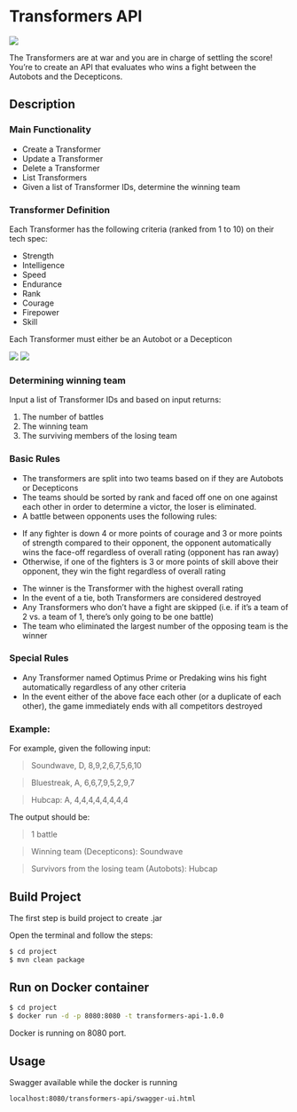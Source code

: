 # Transformers API

![](https://pbs.twimg.com/profile_images/616823034234728448/RV2o9Lpn_400x400.jpg)

The Transformers are at war and you are in charge of settling the score! You’re to create an API
that evaluates who wins a fight between the Autobots and the Decepticons.

## Description

### Main Functionality

* Create a Transformer
* Update a Transformer
* Delete a Transformer
* List Transformers
* Given a list of Transformer IDs, determine the winning team


### Transformer Definition

Each Transformer has the following criteria (ranked from 1 to 10) on their tech spec:
* Strength
* Intelligence
* Speed
* Endurance
* Rank
* Courage
* Firepower
* Skill

Each Transformer must either be an Autobot or a Decepticon

![](https://findicons.com/files/icons/1177/transformers_x_vol_3/256/heroic_autobots.png)
![](https://i.pinimg.com/originals/e5/ef/e9/e5efe9d4c441c6b39919cd612a4c5440.png)


### Determining winning team

Input a list of Transformer IDs and based on input returns:
1. The number of battles
2. The winning team
3. The surviving members of the losing team

### Basic Rules

* The transformers are split into two teams based on if they are Autobots or Decepticons
* The teams should be sorted by rank and faced off one on one against each other in order to determine a victor, the loser is eliminated.
* A battle between opponents uses the following rules:
 - If any fighter is down 4 or more points of courage and 3 or more points of
strength compared to their opponent, the opponent automatically wins the
face-off regardless of overall rating (opponent has ran away)
- Otherwise, if one of the fighters is 3 or more points of skill above their opponent,
they win the fight regardless of overall rating
* The winner is the Transformer with the highest overall rating
* In the event of a tie, both Transformers are considered destroyed
* Any Transformers who don’t have a fight are skipped (i.e. if it’s a team of 2 vs. a team of
1, there’s only going to be one battle)
* The team who eliminated the largest number of the opposing team is the winner

### Special Rules

* Any Transformer named Optimus Prime or Predaking wins his fight automatically
regardless of any other criteria
* In the event either of the above face each other (or a duplicate of each other), the game
immediately ends with all competitors destroyed

### Example:

For example, given the following input:
>Soundwave, D, 8,9,2,6,7,5,6,10

>Bluestreak, A, 6,6,7,9,5,2,9,7

>Hubcap: A, 4,4,4,4,4,4,4,4

The output should be:

> 1 battle

> Winning team (Decepticons): Soundwave

> Survivors from the losing team (Autobots): Hubcap

## Build Project

The first step is build project to create .jar

Open the terminal and follow the steps:

```bash
$ cd project
$ mvn clean package
```

## Run on Docker container

```bash
$ cd project
$ docker run -d -p 8080:8080 -t transformers-api-1.0.0
```

Docker is running on 8080 port.

## Usage


Swagger available while the docker is running

```sh
localhost:8080/transformers-api/swagger-ui.html
```



